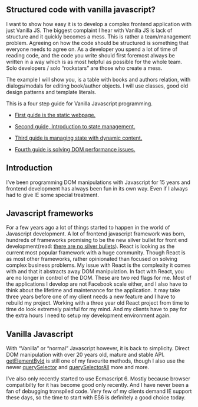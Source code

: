 ## Structured code with vanilla javascript?

I want to show how easy it is to develop a complex frontend application with just Vanilla JS. The biggest complaint I hear with Vanilla JS is lack of structure and it quickly becomes a mess. This is rather a team/management problem. Agreeing on how the code should be structured is something that everyone needs to agree on. As a developer you spend a lot of time of reading code, and the code you write should first foremost always be written in a way which is as most helpful as possible for the whole team. Solo developers / solo “rockstars” are those who create a mess.

The example I will show you, is a table with books and authors relation, with dialogs/modals for editing book/author objects. I will use classes, good old design patterns and template literals.

This is a four step guide for Vanilla Javascript programming. 


* [First guide is the static webpage.](https://github.com/olavgg/vanillajs/wiki/The-static-website-with-vanilla-javascript)

* [Second guide, Introduction to state management.](https://github.com/olavgg/vanillajs/wiki/State-management-with-the-observer-pattern)

* [Third guide is managing state with dynamic content.](https://github.com/olavgg/vanillajs/wiki/Add-dynamic-content-and-manage-state-with-vanilla-Javascript)

* [Fourth guide is solving DOM performance issues.](https://github.com/olavgg/vanillajs/wiki/Performance)


## Introduction

I’ve been programming DOM manipulations with Javascript for 15 years and frontend development has always been fun in its own way. Even if I always had to give IE some special treatment.

## Javascript frameworks

For a few years ago a lot of things started to happen in the world of Javascript development. A lot of frontend javascript framework was born, hundreds of frameworks promising to be the new silver bullet for front end development(read: [there are no silver bullets](https://en.wikipedia.org/wiki/No_Silver_Bullet)). React is looking as the current most popular framework with a huge community. Though React is as most other frameworks, rather opinionated than focused on solving complex business problems. My issue with React is the complexity it comes with and that it abstracts away DOM manipulation. In fact with React, you are no longer in control of the DOM. These are two red flags for me. Most of the applications I develop are not Facebook scale either, and I also have to think about the lifetime and maintenance for the application. It may take three years before one of my client needs a new feature and I have to rebuild my project. Working with a three year old React project from time to time do look extremely painful for my mind. And my clients have to pay for the extra hours I need to setup my development environment again.

## Vanilla Javascript

With “Vanilla” or “normal” Javascript however, it is back to simplicity. Direct DOM manipulation with over 20 years old, mature and stable API. [getElementById](https://developer.mozilla.org/en-US/docs/Web/API/Document/getElementById) is still one of my favourite methods, though I also use the newer [querySelector](https://developer.mozilla.org/en-US/docs/Web/API/Document/querySelector) and [querySelectorAll](https://developer.mozilla.org/en-US/docs/Web/API/Document/querySelectorAll) more and more.

I’ve also only recently started to use Ecmascript 6. Mostly because browser compatibilty for it has become good only recently. And I have never been a fan of debugging transpiled code. Very few of my clients demand IE support these days, so the time to start with ES6 is definitely a good choice today.
 
